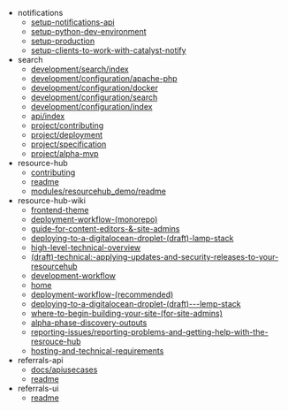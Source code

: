 - notifications
  - [setup-notifications-api](notifications/setup-notifications-api)
  - [setup-python-dev-environment](notifications/setup-python-dev-environment)
  - [setup-production](notifications/setup-production)
  - [setup-clients-to-work-with-catalyst-notify](notifications/setup-clients-to-work-with-catalyst-notify)
- search
  - [development/search/index](search/development/search/index)
  - [development/configuration/apache-php](search/development/configuration/apache-php)
  - [development/configuration/docker](search/development/configuration/docker)
  - [development/configuration/search](search/development/configuration/search)
  - [development/configuration/index](search/development/configuration/index)
  - [api/index](search/api/index)
  - [project/contributing](search/project/contributing)
  - [project/deployment](search/project/deployment)
  - [project/specification](search/project/specification)
  - [project/alpha-mvp](search/project/alpha-mvp)
- resource-hub
  - [contributing](resource-hub/contributing)
  - [readme](resource-hub/readme)
  - [modules/resourcehub_demo/readme](resource-hub/modules/resourcehub_demo/readme)
- resource-hub-wiki
  - [frontend-theme](resource-hub-wiki/frontend-theme)
  - [deployment-workflow-(monorepo)](resource-hub-wiki/deployment-workflow-(monorepo))
  - [guide-for-content-editors-&-site-admins](resource-hub-wiki/guide-for-content-editors-&-site-admins)
  - [deploying-to-a-digitalocean-droplet-(draft)-lamp-stack](resource-hub-wiki/deploying-to-a-digitalocean-droplet-(draft)-lamp-stack)
  - [high-level-technical-overview](resource-hub-wiki/high-level-technical-overview)
  - [(draft)-technical:-applying-updates-and-security-releases-to-your-resourcehub](resource-hub-wiki/(draft)-technical:-applying-updates-and-security-releases-to-your-resourcehub)
  - [development-workflow](resource-hub-wiki/development-workflow)
  - [home](resource-hub-wiki/home)
  - [deployment-workflow-(recommended)](resource-hub-wiki/deployment-workflow-(recommended))
  - [deploying-to-a-digitalocean-droplet-(draft)---lemp-stack](resource-hub-wiki/deploying-to-a-digitalocean-droplet-(draft)---lemp-stack)
  - [where-to-begin-building-your-site-(for-site-admins)](resource-hub-wiki/where-to-begin-building-your-site-(for-site-admins))
  - [alpha-phase-discovery-outputs](resource-hub-wiki/alpha-phase-discovery-outputs)
  - [reporting-issues/reporting-problems-and-getting-help-with-the-resrouce-hub](resource-hub-wiki/reporting-issues/reporting-problems-and-getting-help-with-the-resrouce-hub)
  - [hosting-and-technical-requirements](resource-hub-wiki/hosting-and-technical-requirements)
- referrals-api
  - [docs/apiusecases](referrals-api/docs/apiusecases)
  - [readme](referrals-api/readme)
- referrals-ui
  - [readme](referrals-ui/readme)
